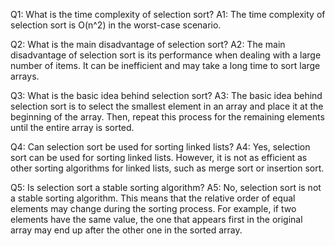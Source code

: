 

Q1: What is the time complexity of selection sort?
A1: The time complexity of selection sort is O(n^2) in the worst-case scenario.

Q2: What is the main disadvantage of selection sort?
A2: The main disadvantage of selection sort is its performance when dealing with a large number of items. It can be inefficient and may take a long time to sort large arrays.

Q3: What is the basic idea behind selection sort?
A3: The basic idea behind selection sort is to select the smallest element in an array and place it at the beginning of the array. Then, repeat this process for the remaining elements until the entire array is sorted.

Q4: Can selection sort be used for sorting linked lists?
A4: Yes, selection sort can be used for sorting linked lists. However, it is not as efficient as other sorting algorithms for linked lists, such as merge sort or insertion sort.

Q5: Is selection sort a stable sorting algorithm?
A5: No, selection sort is not a stable sorting algorithm. This means that the relative order of equal elements may change during the sorting process. For example, if two elements have the same value, the one that appears first in the original array may end up after the other one in the sorted array.